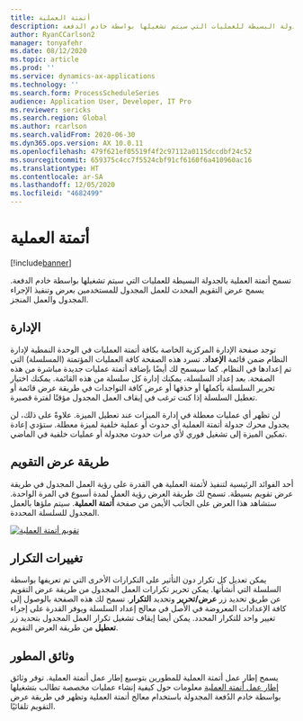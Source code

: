 ```yaml
---
title: أتمتة العملية
description: يوفر هذا الموضوع تفاصيل حول كيفية سماح التنفيذ التلقائي للعمليات بالجدولة البسيطة للعمليات التي سيتم تشغيلها بواسطة خادم الدفعة.
author: RyanCCarlson2
manager: tonyafehr
ms.date: 08/12/2020
ms.topic: article
ms.prod: ''
ms.service: dynamics-ax-applications
ms.technology: ''
ms.search.form: ProcessScheduleSeries
audience: Application User, Developer, IT Pro
ms.reviewer: sericks
ms.search.region: Global
ms.author: rcarlson
ms.search.validFrom: 2020-06-30
ms.dyn365.ops.version: AX 10.0.11
ms.openlocfilehash: 479f621ef05519f4f2c97112a0115dccdbf24c52
ms.sourcegitcommit: 659375c4cc7f5524cbf91cf6160f6a410960ac16
ms.translationtype: HT
ms.contentlocale: ar-SA
ms.lasthandoff: 12/05/2020
ms.locfileid: "4682499"
---
```

# <a name="process-automation"></a>أتمتة العملية

[!include[banner](../includes/banner.md)]

تسمح أتمتة العملية بالجدولة البسيطة للعمليات التي سيتم تشغيلها بواسطة خادم الدفعة. يسمح عرض التقويم المحدث للعمل المجدول للمستخدمين بعرض وتنفيذ الإجراء المجدول والعمل المنجز.

## <a name="administration"></a>الإدارة

توجد صفحة الإدارة المركزية الخاصة بكافة أتمتة العمليات في الوحدة النمطية لإدارة النظام ضمن قائمة **الإعداد**. تسرد هذه الصفحة كافة العمليات المؤتمتة (المسلسلة) التي تم إعدادها في النظام. كما سيسمح لك أيضًا بإضافة أتمتة عمليات جديدة مباشرة من هذه الصفحة. بعد إعداد السلسلة، يمكنك إدارة كل سلسلة من هذه القائمة. يمكنك اختيار تحرير السلسلة بأكملها أو حذفها أو عرض كافة التواجدات في طريقة عرض قائمة أو تعطيل السلسلة إذا كنت ترغب في إيقاف العمل المجدول مؤقتًا لفترة قصيرة. 

لن تظهر أي عمليات معطلة في إدارة الميزات عند تعطيل الميزة. علاوةً على ذلك، لن يجدول محرك جدولة أتمتة العملية أي حدوث أو عملية خلفية لميزة معطلة. ستؤدي إعادة تمكين الميزة إلى تشغيل فوري لأي مرات حدوث مجدولة أو عمليات خلفية في الماضي.

## <a name="calendar-view"></a>طريقة عرض التقويم

أحد الفوائد الرئيسية لتنفيذ لأتمتة العملية هي القدرة على رؤية العمل المجدول في طريقة عرض تقويم بسيطة.  تسمح لك طريقة العرض رؤية العمل لمدة أسبوع في المرة الواحدة. ستشاهد هذا العرض على الجانب الأيمن من صفحة **أتمتة العملية**. سيتم ملؤها بالعمل المجدول للسلسلة المحددة. 

[![تقويم أتمتة العملية](./media/CalendarView2.png)](./media/CalendarView2.png)

## <a name="occurrence-changes"></a>تغييرات التكرار

يمكن تعديل كل تكرار دون التأثير على التكرارات الأخرى التي تم تعريفها بواسطة السلسلة التي أنشأتها. يمكن تحرير تكرارات العمل المجدول من طريقة عرض التقويم عن طريق تحديد زر **عرض/تحرير** وتحديد **التكرار**. تسمح لك هذه الصفحة بالوصول إلى كافة الإعدادات المعروضة في الأصل في معالج إعداد السلسلة ويوفر القدرة على إجراء تغيير واحد للتكرار المحدد. يمكن أيضا إيقاف تشغيل تكرار العمل المجدول بتحديد زر **تعطيل** من طريقة العرض التقويم.

## <a name="developer-documentation"></a>وثائق المطور

يسمح إطار عمل أتمتة العملية للمطورين بتوسيع إطار عمل أتمتة العملية. توفر وثائق [إطار عمل أتمتة العملية](../process-automation/process-automation-framework.md) معلومات حول كيفية إنشاء عمليات مخصصة تطالب بتشغيلها بواسطة خادم الدُفعة المجدولة باستخدام معالج أتمتة العملية وتظهر في طريقة عرض التقويم تلقائيًا.
